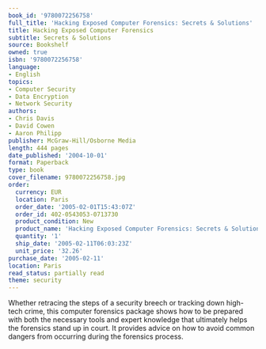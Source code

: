 ```yaml
---
book_id: '9780072256758'
full_title: 'Hacking Exposed Computer Forensics: Secrets & Solutions'
title: Hacking Exposed Computer Forensics
subtitle: Secrets & Solutions
source: Bookshelf
owned: true
isbn: '9780072256758'
language:
- English
topics:
- Computer Security
- Data Encryption
- Network Security
authors:
- Chris Davis
- David Cowen
- Aaron Philipp
publisher: McGraw-Hill/Osborne Media
length: 444 pages
date_published: '2004-10-01'
format: Paperback
type: book
cover_filename: 9780072256758.jpg
order:
  currency: EUR
  location: Paris
  order_date: '2005-02-01T15:43:07Z'
  order_id: 402-0543053-0713730
  product_condition: New
  product_name: 'Hacking Exposed Computer Forensics: Secrets & Solutions'
  quantity: '1'
  ship_date: '2005-02-11T06:03:23Z'
  unit_price: '32.26'
purchase_date: '2005-02-11'
location: Paris
read_status: partially read
theme: security
---
```

Whether retracing the steps of a security breech or tracking down high-tech crime, this computer forensics package shows how to be prepared with both the necessary tools and expert knowledge that ultimately helps the forensics stand up in court. It provides advice on how to avoid common dangers from occurring during the forensics process.
